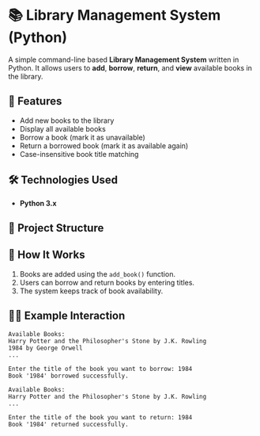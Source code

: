 # 📚 Library Management System (Python)

A simple command-line based **Library Management System** written in Python. It allows users to **add**, **borrow**, **return**, and **view** available books in the library.

## 🚀 Features

- Add new books to the library
- Display all available books
- Borrow a book (mark it as unavailable)
- Return a borrowed book (mark it as available again)
- Case-insensitive book title matching

## 🛠️ Technologies Used

- **Python 3.x**

## 📂 Project Structure


## 📌 How It Works

1. Books are added using the `add_book()` function.
2. Users can borrow and return books by entering titles.
3. The system keeps track of book availability.

## 🧑‍💻 Example Interaction

```text
Available Books:
Harry Potter and the Philosopher's Stone by J.K. Rowling
1984 by George Orwell
...

Enter the title of the book you want to borrow: 1984
Book '1984' borrowed successfully.

Available Books:
Harry Potter and the Philosopher's Stone by J.K. Rowling
...

Enter the title of the book you want to return: 1984
Book '1984' returned successfully.
